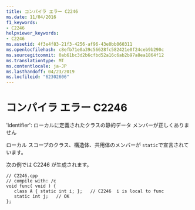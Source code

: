 ```yaml
---
title: コンパイラ エラー C2246
ms.date: 11/04/2016
f1_keywords:
- C2246
helpviewer_keywords:
- C2246
ms.assetid: 4f3e4f83-21f3-4256-af96-43e0bb060311
ms.openlocfilehash: c8efb71e0a39c56628fc582421e0f24ceb9b290c
ms.sourcegitcommit: 0ab61bc3d2b6cfbd52a16c6ab2b97a8ea1864f12
ms.translationtype: MT
ms.contentlocale: ja-JP
ms.lasthandoff: 04/23/2019
ms.locfileid: "62302606"
---
```

# <a name="compiler-error-c2246"></a>コンパイラ エラー C2246

'identifier': ローカルに定義されたクラスの静的データ メンバーが正しくありません

ローカル スコープのクラス、構造体、共用体のメンバーが `static`で宣言されています。

次の例では C2246 が生成されます。

```
// C2246.cpp
// compile with: /c
void func( void ) {
   class A { static int i; };   // C2246  i is local to func
   static int j;   // OK
};
```